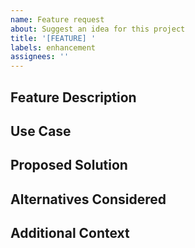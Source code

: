 ```yaml
---
name: Feature request
about: Suggest an idea for this project
title: '[FEATURE] '
labels: enhancement
assignees: ''
---
```


## Feature Description
<!-- A clear and concise description of the feature you'd like to see -->

## Use Case
<!-- Describe the use case(s) that this feature would address -->

## Proposed Solution
<!-- Describe how you envision this feature working -->

## Alternatives Considered
<!-- Describe any alternative solutions or features you've considered -->

## Additional Context
<!-- Add any other context, examples, or screenshots about the feature request here -->